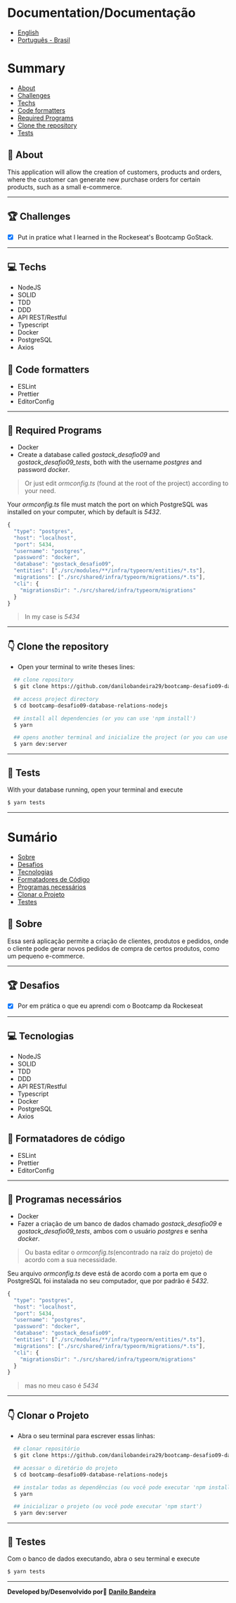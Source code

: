 # Documentation/Documentação
- [English](#-Summary)
- [Português - Brasil](#-Sumário)

# Summary
- [About](#-About)
- [Challenges](#-Challenges)
- [Techs](#-Techs)
- [Code formatters](#-Code-formatters)
- [Required Programs](#-Required-Programs)
- [Clone the repository](#-Clone-the-repository)
- [Tests](#-Tests)


## 📝 About
This application will allow the creation of customers, products and orders, where the customer can generate new purchase orders for certain products, such as a small e-commerce.

---

## 🏆 Challenges
- [x] Put in pratice what I learned in the Rockeseat's Bootcamp GoStack.

---

## 💻 Techs
- NodeJS
- SOLID
- TDD
- DDD
- API REST/Restful
- Typescript
- Docker
- PostgreSQL
- Axios

## 💅 Code formatters
- ESLint
- Prettier
- EditorConfig

---

## 🛑 Required Programs
- Docker
- Create a database called *gostack_desafio09* and *gostack_desafio09_tests*, both with the username *postgres* and password *docker*.

> Or just edit *ormconfig.ts* (found at the root of the project) according to your need.

Your *ormconfig.ts* file must match the port on which PostgreSQL was installed on your computer, which by default is *5432*.

```typescript
{
  "type": "postgres",
  "host": "localhost",
  "port": 5434,
  "username": "postgres",
  "password": "docker",
  "database": "gostack_desafio09",
  "entities": ["./src/modules/**/infra/typeorm/entities/*.ts"],
  "migrations": ["./src/shared/infra/typeorm/migrations/*.ts"],
  "cli": {
    "migrationsDir": "./src/shared/infra/typeorm/migrations"
  }
}

```

> In my case is *5434*
---

## 👇 Clone the repository
- Open your terminal to write theses lines:
```bash
  ## clone repository
  $ git clone https://github.com/danilobandeira29/bootcamp-desafio09-database-relations-nodejs.git

  ## access project directory
  $ cd bootcamp-desafio09-database-relations-nodejs

  ## install all dependencies (or you can use 'npm install')
  $ yarn

  ## opens another terminal and inicialize the project (or you can use 'npm start')
  $ yarn dev:server
```
---

## 🧪 Tests
With your database running, open your terminal and execute
```bash
$ yarn tests

```

---

# Sumário
- [Sobre](#-Sobre)
- [Desafios](#-Desafios)
- [Tecnologias](#-Tecnologias)
- [Formatadores de Código](#-Formatadores-de-Código)
- [Programas necessários](#-Programas-necessários)
- [Clonar o Projeto](#-Clonar-o-Projeto)
- [Testes](#-Testes)


## 📝 Sobre
Essa será aplicação permite a criação de clientes, produtos e pedidos, onde o cliente pode gerar novos pedidos de compra de certos produtos, como um pequeno e-commerce.

---

## 🏆 Desafios
- [x] Por em prática o que eu aprendi com o Bootcamp da Rockeseat

---

## 💻 Tecnologias
- NodeJS
- SOLID
- TDD
- DDD
- API REST/Restful
- Typescript
- Docker
- PostgreSQL
- Axios

## 💅 Formatadores de código
- ESLint
- Prettier
- EditorConfig

---

## 🛑 Programas necessários
- Docker
- Fazer a criação de um banco de dados chamado *gostack_desafio09* e *gostack_desafio09_tests*, ambos com o usuário *postgres* e senha *docker*.
> Ou basta editar o *ormconfig.ts*(encontrado na raíz do projeto) de acordo com a sua necessidade.

Seu arquivo *ormconfig.ts* deve está de acordo com a porta em que o PostgreSQL foi instalada no seu computador, que por padrão é *5432*.

```typescript
{
  "type": "postgres",
  "host": "localhost",
  "port": 5434,
  "username": "postgres",
  "password": "docker",
  "database": "gostack_desafio09",
  "entities": ["./src/modules/**/infra/typeorm/entities/*.ts"],
  "migrations": ["./src/shared/infra/typeorm/migrations/*.ts"],
  "cli": {
    "migrationsDir": "./src/shared/infra/typeorm/migrations"
  }
}

```
> mas no meu caso é *5434*

___

## 👇 Clonar o Projeto
- Abra o seu terminal para escrever essas linhas:
```bash
  ## clonar repositório
  $ git clone https://github.com/danilobandeira29/bootcamp-desafio09-database-relations-nodejs.git

  ## acessar o diretório do projeto
  $ cd bootcamp-desafio09-database-relations-nodejs

  ## instalar todas as dependências (ou você pode executar 'npm install')
  $ yarn

  ## inicializar o projeto (ou você pode executar 'npm start')
  $ yarn dev:server
```
---

## 🧪 Testes
Com o banco de dados executando, abra o seu terminal e execute
```bash
$ yarn tests

```
---

**Developed by/Desenvolvido por**👻
<a href="https://www.linkedin.com/in/danilo-bandeira-4411851a4/">**Danilo Bandeira</a>**
